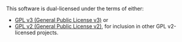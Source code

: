 This software is dual-licensed under the terms of either:
- [GPL v3 (General Public License v3)](Licenses/GPL3.md) or
- [GPL v2 (General Public License v2)](Licenses/GPL2.md), for inclusion in other GPL v2-licensed projects.